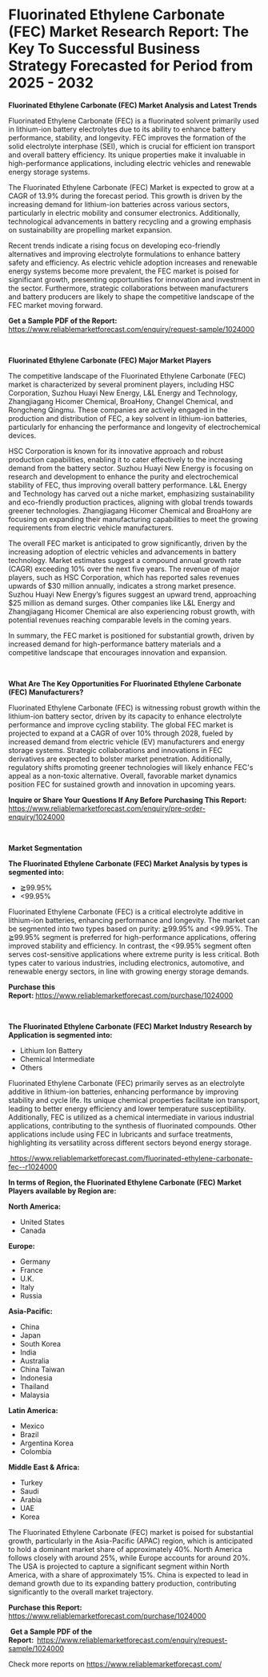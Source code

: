 <p><h1>Fluorinated Ethylene Carbonate (FEC) Market Research Report: The Key To Successful Business Strategy Forecasted for Period from 2025 - 2032</h1></p><p><strong>Fluorinated Ethylene Carbonate (FEC) Market Analysis and Latest Trends</strong></p>
<p><p>Fluorinated Ethylene Carbonate (FEC) is a fluorinated solvent primarily used in lithium-ion battery electrolytes due to its ability to enhance battery performance, stability, and longevity. FEC improves the formation of the solid electrolyte interphase (SEI), which is crucial for efficient ion transport and overall battery efficiency. Its unique properties make it invaluable in high-performance applications, including electric vehicles and renewable energy storage systems.</p><p>The Fluorinated Ethylene Carbonate (FEC) Market is expected to grow at a CAGR of 13.9% during the forecast period. This growth is driven by the increasing demand for lithium-ion batteries across various sectors, particularly in electric mobility and consumer electronics. Additionally, technological advancements in battery recycling and a growing emphasis on sustainability are propelling market expansion. </p><p>Recent trends indicate a rising focus on developing eco-friendly alternatives and improving electrolyte formulations to enhance battery safety and efficiency. As electric vehicle adoption increases and renewable energy systems become more prevalent, the FEC market is poised for significant growth, presenting opportunities for innovation and investment in the sector. Furthermore, strategic collaborations between manufacturers and battery producers are likely to shape the competitive landscape of the FEC market moving forward.</p></p>
<p><strong>Get a Sample PDF of the Report:&nbsp;</strong> <a href="https://www.reliablemarketforecast.com/enquiry/request-sample/1024000?utm_campaign=2452&utm_medium=2&utm_source=Github&utm_content=ia&utm_term=02042025&utm_id=fluorinated-ethylene-carbonate-fec">https://www.reliablemarketforecast.com/enquiry/request-sample/1024000</a></p>
<p>&nbsp;</p>
<p><strong>Fluorinated Ethylene Carbonate (FEC) Major Market Players</strong></p>
<p><p>The competitive landscape of the Fluorinated Ethylene Carbonate (FEC) market is characterized by several prominent players, including HSC Corporation, Suzhou Huayi New Energy, L&L Energy and Technology, Zhangjiagang Hicomer Chemical, BroaHony, Changel Chemical, and Rongcheng Qingmu. These companies are actively engaged in the production and distribution of FEC, a key solvent in lithium-ion batteries, particularly for enhancing the performance and longevity of electrochemical devices.</p><p>HSC Corporation is known for its innovative approach and robust production capabilities, enabling it to cater effectively to the increasing demand from the battery sector. Suzhou Huayi New Energy is focusing on research and development to enhance the purity and electrochemical stability of FEC, thus improving overall battery performance. L&L Energy and Technology has carved out a niche market, emphasizing sustainability and eco-friendly production practices, aligning with global trends towards greener technologies. Zhangjiagang Hicomer Chemical and BroaHony are focusing on expanding their manufacturing capabilities to meet the growing requirements from electric vehicle manufacturers.</p><p>The overall FEC market is anticipated to grow significantly, driven by the increasing adoption of electric vehicles and advancements in battery technology. Market estimates suggest a compound annual growth rate (CAGR) exceeding 10% over the next five years. The revenue of major players, such as HSC Corporation, which has reported sales revenues upwards of $30 million annually, indicates a strong market presence. Suzhou Huayi New Energy’s figures suggest an upward trend, approaching $25 million as demand surges. Other companies like L&L Energy and Zhangjiagang Hicomer Chemical are also experiencing robust growth, with potential revenues reaching comparable levels in the coming years.</p><p>In summary, the FEC market is positioned for substantial growth, driven by increased demand for high-performance battery materials and a competitive landscape that encourages innovation and expansion.</p></p>
<p>&nbsp;</p>
<p><strong>What Are The Key Opportunities For Fluorinated Ethylene Carbonate (FEC) Manufacturers?</strong></p>
<p><p>Fluorinated Ethylene Carbonate (FEC) is witnessing robust growth within the lithium-ion battery sector, driven by its capacity to enhance electrolyte performance and improve cycling stability. The global FEC market is projected to expand at a CAGR of over 10% through 2028, fueled by increased demand from electric vehicle (EV) manufacturers and energy storage systems. Strategic collaborations and innovations in FEC derivatives are expected to bolster market penetration. Additionally, regulatory shifts promoting greener technologies will likely enhance FEC's appeal as a non-toxic alternative. Overall, favorable market dynamics position FEC for sustained growth and innovation in upcoming years.</p></p>
<p><strong>Inquire or Share Your Questions If Any Before Purchasing This Report:</strong> <a href="https://www.reliablemarketforecast.com/enquiry/pre-order-enquiry/1024000?utm_campaign=2452&utm_medium=2&utm_source=Github&utm_content=ia&utm_term=02042025&utm_id=fluorinated-ethylene-carbonate-fec">https://www.reliablemarketforecast.com/enquiry/pre-order-enquiry/1024000</a></p>
<p>&nbsp;</p>
<p><strong>Market Segmentation</strong></p>
<p><strong>The Fluorinated Ethylene Carbonate (FEC) Market Analysis by types is segmented into:</strong></p>
<p><ul><li>≧99.95%</li><li><99.95%</li></ul></p>
<p><p>Fluorinated Ethylene Carbonate (FEC) is a critical electrolyte additive in lithium-ion batteries, enhancing performance and longevity. The market can be segmented into two types based on purity: ≧99.95% and <99.95%. The ≧99.95% segment is preferred for high-performance applications, offering improved stability and efficiency. In contrast, the <99.95% segment often serves cost-sensitive applications where extreme purity is less critical. Both types cater to various industries, including electronics, automotive, and renewable energy sectors, in line with growing energy storage demands.</p></p>
<p><strong>Purchase this Report:&nbsp;</strong><a href="https://www.reliablemarketforecast.com/purchase/1024000?utm_campaign=2452&utm_medium=2&utm_source=Github&utm_content=ia&utm_term=02042025&utm_id=fluorinated-ethylene-carbonate-fec">https://www.reliablemarketforecast.com/purchase/1024000</a></p>
<p>&nbsp;</p>
<p><strong>The Fluorinated Ethylene Carbonate (FEC) Market Industry Research by Application is segmented into:</strong></p>
<p><ul><li>Lithium Ion Battery</li><li>Chemical Intermediate</li><li>Others</li></ul></p>
<p><p>Fluorinated Ethylene Carbonate (FEC) primarily serves as an electrolyte additive in lithium-ion batteries, enhancing performance by improving stability and cycle life. Its unique chemical properties facilitate ion transport, leading to better energy efficiency and lower temperature susceptibility. Additionally, FEC is utilized as a chemical intermediate in various industrial applications, contributing to the synthesis of fluorinated compounds. Other applications include using FEC in lubricants and surface treatments, highlighting its versatility across different sectors beyond energy storage.</p></p>
<p><a href="https://www.reliablemarketforecast.com/fluorinated-ethylene-carbonate-fec--r1024000?utm_campaign=2452&utm_medium=2&utm_source=Github&utm_content=ia&utm_term=02042025&utm_id=fluorinated-ethylene-carbonate-fec">&nbsp;https://www.reliablemarketforecast.com/fluorinated-ethylene-carbonate-fec--r1024000</a></p>
<p><strong>In terms of Region, the Fluorinated Ethylene Carbonate (FEC) Market Players available by Region are:</strong></p>
<p>
    <p> <strong> North America: </strong>
        <ul>
            <li>United States</li>
            <li>Canada</li>
        </ul>
        </p> 
    <p> <strong> Europe: </strong>
        <ul>
            <li>Germany</li>
            <li>France</li>
            <li>U.K.</li>
            <li>Italy</li>
            <li>Russia</li>
        </ul>
        </p> 
    <p> <strong> Asia-Pacific: </strong>
        <ul>
            <li>China</li>
            <li>Japan</li>
            <li>South Korea</li>
            <li>India</li>
            <li>Australia</li>
            <li>China Taiwan</li>
            <li>Indonesia</li>
            <li>Thailand</li>
            <li>Malaysia</li>
        </ul>
        </p> 
    <p> <strong> Latin America: </strong>
        <ul>
            <li>Mexico</li>
            <li>Brazil</li>
            <li>Argentina Korea</li>
            <li>Colombia</li>
        </ul>
        </p> 
    <p> <strong> Middle East & Africa: </strong>
        <ul>
            <li>Turkey</li>
            <li>Saudi</li>
            <li>Arabia</li>
            <li>UAE</li>
            <li>Korea</li>
        </ul>
    </p>
    </p>
<p><p>The Fluorinated Ethylene Carbonate (FEC) market is poised for substantial growth, particularly in the Asia-Pacific (APAC) region, which is anticipated to hold a dominant market share of approximately 40%. North America follows closely with around 25%, while Europe accounts for around 20%. The USA is projected to capture a significant segment within North America, with a share of approximately 15%. China is expected to lead in demand growth due to its expanding battery production, contributing significantly to the overall market trajectory.</p></p>
<p><strong>Purchase this Report: </strong><a href="https://www.reliablemarketforecast.com/purchase/1024000?utm_campaign=2452&utm_medium=2&utm_source=Github&utm_content=ia&utm_term=02042025&utm_id=fluorinated-ethylene-carbonate-fec">https://www.reliablemarketforecast.com/purchase/1024000</a></p>
<p>&nbsp;<strong>Get a Sample PDF of the Report:&nbsp;&nbsp;</strong><a href="https://www.reliablemarketforecast.com/enquiry/request-sample/1024000?utm_campaign=2452&utm_medium=2&utm_source=Github&utm_content=ia&utm_term=02042025&utm_id=fluorinated-ethylene-carbonate-fec">https://www.reliablemarketforecast.com/enquiry/request-sample/1024000</a></p>
<p><strong></strong></p>
<p>Check more reports on <a href="https://www.reliablemarketforecast.com/?utm_campaign=2452&utm_medium=2&utm_source=Github&utm_content=ia&utm_term=02042025&utm_id=fluorinated-ethylene-carbonate-fec">https://www.reliablemarketforecast.com/</a></p>